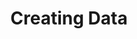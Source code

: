 ---
layout: chapter
title: Creating Data
slides:

  - class: title-slide
    content: |

      ![Gather Workshops Logo]([[BASE_URL]]/theme/assets/images/gw_logo.png)

      # Creating Data
      _Getting data into your database_



# using SQLite Studio


# using a query




---